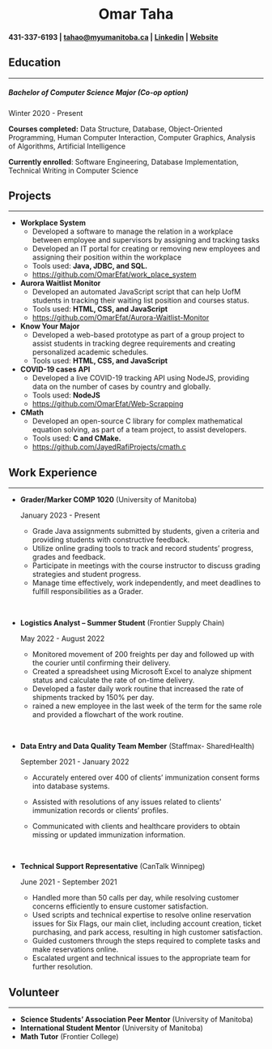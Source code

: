<h1 style="text-align: center;">Omar Taha</h1>

#### 431-337-6193 | tahao@myumanitoba.ca | [Linkedin](https://www.linkedin.com/in/omar-effat/) | [Website](https://omarefat.github.io/MyWebsite/)

## Education
--- 
##### Bachelor of Computer Science Major (Co-op option)
Winter 2020 - Present

**Courses completed:** Data Structure, Database, Object-Oriented Programming, Human Computer Interaction, Computer Graphics, Analysis of Algorithms, Artificial Intelligence

**Currently enrolled**: Software Engineering, Database Implementation, Technical Writing in Computer Science

## Projects
---
* **Workplace System** 
  * Developed a software to manage the relation in a workplace between employee and supervisors by assigning and tracking tasks
  * Developed an IT portal for creating or removing new employees and assigning their position within the workplace
  *  Tools used: **Java, JDBC, and SQL.**
  * https://github.com/OmarEfat/work_place_system
*  **Aurora Waitlist Monitor** 
   * Developed an automated JavaScript script that can help UofM students in tracking their waiting list position and courses status.
   * Tools used: **HTML, CSS, and JavaScript** 
   * https://github.com/OmarEfat/Aurora-Waitlist-Monitor
* **Know Your Major** 
  * Developed a web-based prototype as part of a group project to assist students in tracking degree requirements and creating personalized academic schedules.
  * Tools used: **HTML, CSS, and JavaScript**
* **COVID-19 cases API**
  * Developed a live COVID-19 tracking API using NodeJS, providing data on the number of cases by country and globally.
  * Tools used: **NodeJS**
  * https://github.com/OmarEfat/Web-Scrapping
* **CMath**
  *  Developed an open-source C library for complex mathematical equation solving, as part of a team project, to assist developers.
  *  Tools used: **C and CMake.**
  *  https://github.com/JayedRafiProjects/cmath.c


## Work Experience
---
* **Grader/Marker COMP 1020**  (University of Manitoba)

   January 2023 - Present
  - Grade Java assignments submitted by students, given a criteria and providing students with constructive feedback.
  - Utilize online grading tools to track and record students’ progress, grades and feedback.
  - Participate in meetings with the course instructor to discuss grading strategies and student progress.
  - Manage time effectively, work independently, and meet deadlines to fulfill responsibilities as a Grader.

&nbsp;

* **Logistics Analyst – Summer Student**  (Frontier Supply Chain)

   May 2022 - August 2022
  - Monitored movement of 200 freights per day and followed up with the courier until confirming their delivery.
  - Created a spreadsheet using Microsoft Excel to analyze shipment status and calculate the rate of on-time delivery.
  - Developed a faster daily work routine that increased the rate of shipments tracked by 150% per day.
  - rained a new employee in the last week of the term for the same role and provided a flowchart of the work routine.


  &nbsp;

* **Data Entry and Data Quality Team Member**  (Staffmax- SharedHealth)

   September 2021 - January 2022
  - Accurately entered over 400 of clients’ immunization consent forms into database systems.
  - Assisted with resolutions of any issues related to clients’ immunization records or clients’ profiles.
  - Communicated with clients and healthcare providers to obtain missing or updated immunization information.


    &nbsp;

* **Technical Support Representative**  (CanTalk Winnipeg)

   June 2021 - September 2021
  - Handled more than 50 calls per day, while resolving customer concerns efficiently to ensure customer satisfaction.
  - Used scripts and technical expertise to resolve online reservation issues for Six Flags, our main cliet, including account creation, ticket purchasing, and park access, resulting in high customer satisfaction.
  - Guided customers through the steps required to complete tasks and make reservations online.
  - Escalated urgent and technical issues to the appropriate team for further resolution.


## Volunteer
---
* **Science Students’ Association Peer Mentor**  (University of Manitoba)
* **International Student Mentor**  (University of Manitoba)
* **Math Tutor**  (Frontier College)


